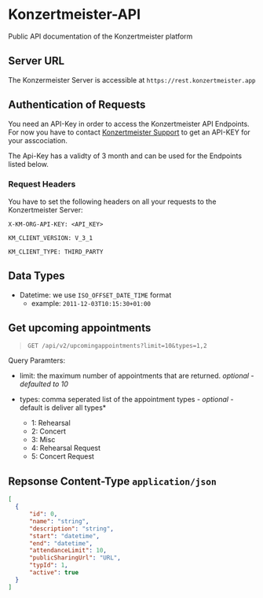 # Konzertmeister-API
Public API documentation of the Konzertmeister platform

## Server URL

The Konzermeister Server is accessible at `https://rest.konzertmeister.app`

## Authentication of Requests

You need an API-Key in order to access the Konzertmeister API Endpoints. For now you have to contact
[Konzertmeister Support](mailto:support@konzertmeister.app) to get an API-KEY for your asscociation.

The Api-Key has a validty of 3 month and can be used for the Endpoints listed below.

### Request Headers

You have to set the following headers on all your requests to the Konzertmeister Server:

`X-KM-ORG-API-KEY: <API_KEY>`

`KM_CLIENT_VERSION: V_3_1`

`KM_CLIENT_TYPE: THIRD_PARTY`



## Data Types

* Datetime: we use `ISO_OFFSET_DATE_TIME` format
    * example: `2011-12-03T10:15:30+01:00`


## Get upcoming appointments

> `GET /api/v2/upcomingappointments?limit=10&types=1,2`

Query Paramters:

* limit: the maximum number of appointments that are returned. *optional - defaulted to 10*

* types: comma seperated list of the appointment types - *optional* - default is deliver all types*
    * 1: Rehearsal
    * 2: Concert
    * 3: Misc
    * 4: Rehearsal Request
    * 5: Concert Request


Repsonse Content-Type `application/json`
---

```json
[
  {
      "id": 0,
      "name": "string",
      "description": "string",
      "start": "datetime",
      "end": "datetime",
      "attendanceLimit": 10,
      "publicSharingUrl": "URL",
      "typId": 1,
      "active": true
  }
]
```


